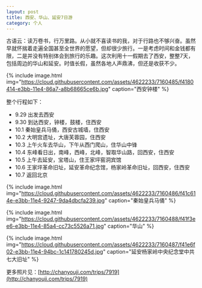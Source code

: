 ```yaml
---
layout: post
title: 西安、华山、延安7日游
category: 个人
---
```


古语云：读万卷书，行万里路。从小就不喜读书的我，对于行路也不够兴奋。虽然早就怀揣着走遍全国甚至全世界的愿望，但却很少旅行。一是考虑时间和金钱都有限，二是并没有特别体会到旅行的乐趣。这次利用十一假期去了西安，整整7天，包括周边的华山和延安。时值长假，虽然各地人声鼎沸，但还是收获不少。

{% include image.html img="https://cloud.githubusercontent.com/assets/4622233/7160485/f4180414-e3bb-11e4-86a7-a8b68665ce6b.jpg" caption="西安钟楼" %}

<!-- more -->

整个行程如下：

* 9.29 出发去西安
* 9.30 到达西安，钟楼，鼓楼，住西安
* 10.1 秦始皇兵马俑，西安古城墙，住西安
* 10.2 大明宫遗址，大唐芙蓉园，住西安
* 10.3 上午火车去华山，下午从西门爬山，住华山中锋
* 10.4 东峰看日出，南峰，西峰，北峰，智取华山路，回西安，住西安
* 10.5 上午去延安，宝塔山，住王家坪窑洞宾馆
* 10.6 王家坪革命旧址，延安革命纪念馆，杨家岭革命旧址，回西安，住西安
* 10.7 返回北京

{% include image.html img="https://cloud.githubusercontent.com/assets/4622233/7160486/f41c614e-e3bb-11e4-9247-9da4dbcfa239.jpg" caption="秦始皇兵马俑" %}

{% include image.html img="https://cloud.githubusercontent.com/assets/4622233/7160488/f41f3ee6-e3bb-11e4-85a4-cc73c5526a71.jpg" caption="华山" %}

{% include image.html img="https://cloud.githubusercontent.com/assets/4622233/7160487/f41e6f02-e3bb-11e4-94bc-1c141780245d.jpg" caption="延安杨家岭中央纪念堂中共七大旧址" %}

更多照片见：[http://chanyouji.com/trips/7919](http://chanyouji.com/trips/7919)

